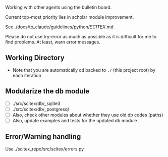 <!-- ---
!-- Timestamp: 2025-07-12 12:07:40
!-- Author: ywatanabe
!-- File: /ssh:sp:/home/ywatanabe/proj/scitex_repo/CLAUDE.md
!-- --- -->

Working with other agents using the bulletin board.

Current top-most priority lies in scholar module improvement.

See ./docs/to_claude/guidelines/python/*SCITEX*.md

Please do not use try-error as much as possible as it is difficult for me to find problems. At least, warn error messages.

## Working Directory
- Note that you are automatically cd backed to `./` (this project root) by each iteration

## Modularize the db module
- [ ] ./src/scitex/db/_sqlite3
- [ ] ./src/scitex/db/_postgresql
- [ ] Also, check other modules about whether they use old db codes (paths)
- [ ] Also, update examples and tests for the updated db module

## Error/Warning handling
Use ./scitex_repo/src/scitex/errors.py

<!-- EOF -->